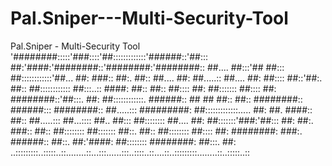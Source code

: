 # Pal.Sniper---Multi-Security-Tool
Pal.Sniper - Multi-Security Tool
'########:::::'###::::'##:::::::::::::'######::'##::: ##:'####:'########::'########:'########::
 ##.... ##:::'## ##::: ##::::::::::::'##... ##: ###:: ##:. ##:: ##.... ##: ##.....:: ##.... ##:
 ##:::: ##::'##:. ##:: ##:::::::::::: ##:::..:: ####: ##:: ##:: ##:::: ##: ##::::::: ##:::: ##:
 ########::'##:::. ##: ##::::::::::::. ######:: ## ## ##:: ##:: ########:: ######::: ########::
 ##.....::: #########: ##:::::::::::::..... ##: ##. ####:: ##:: ##.....::: ##...:::: ##.. ##:::
 ##:::::::: ##.... ##: ##:::::::'###:'##::: ##: ##:. ###:: ##:: ##:::::::: ##::::::: ##::. ##::
 ##:::::::: ##:::: ##: ########: ###:. ######:: ##::. ##:'####: ##:::::::: ########: ##:::. ##:
..:::::::::..:::::..::........::...:::......:::..::::..::....::..:::::::::........::..:::::..::
